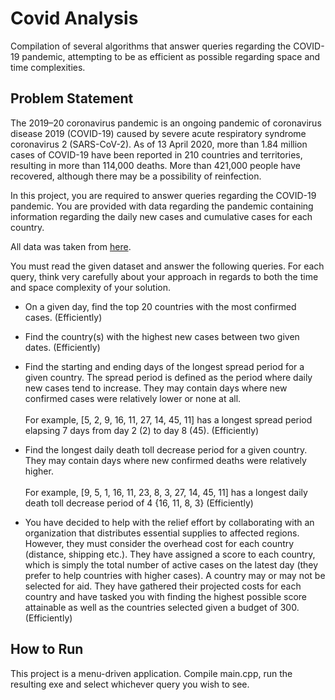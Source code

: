 # Covid Analysis
Compilation of several algorithms that answer queries regarding the COVID-19 pandemic, attempting to be as efficient as possible regarding space and time complexities.

## Problem Statement
The 2019–20 coronavirus pandemic is an ongoing pandemic of coronavirus disease 2019 (COVID-19) caused by severe acute respiratory syndrome coronavirus 2 (SARS-CoV-2). As of 13 April 2020, more than 1.84 million cases of COVID-19 have been reported in 210 countries and territories, resulting in more than 114,000 deaths. More than 421,000 people have recovered, although there may be a possibility of reinfection.

In this project, you are required to answer queries regarding the COVID-19 pandemic. You are provided with data regarding the pandemic containing information regarding the daily new cases and cumulative cases for each country.

All data was taken from [here](https://covid19.who.int/).

You must read the given dataset and answer the following queries. For each query, think very carefully about your approach in regards to both the time and space complexity of your solution.

- On a given day, find the top 20 countries with the most confirmed cases. (Efficiently)

- Find the country(s) with the highest new cases between two given dates. (Efficiently)

- Find the starting and ending days of the longest spread period for a given country. The spread period is defined as the period where daily new cases tend to increase. They may contain days where new confirmed cases were relatively lower or none at all.
<br><br>For example, [5, 2, 9, 16, 11, 27, 14, 45, 11] has a longest spread period elapsing 7 days from day 2 (2) to day 8 (45). (Efficiently)

- Find the longest daily death toll decrease period for a given country. They may contain days where new confirmed deaths were relatively higher.
<br><br>For example, [9, 5, 1, 16, 11, 23, 8, 3, 27, 14, 45, 11] has a longest daily death toll decrease period of 4 {16, 11, 8, 3} (Efficiently)

- You have decided to help with the relief effort by collaborating with an organization that distributes essential supplies to affected regions. However, they must consider the overhead cost for each country (distance, shipping etc.). They have assigned a score to each country, which is simply the total number of active cases on the latest day (they prefer to help countries with higher cases). A country may or may not be selected for aid. They have gathered their projected costs for each country and have tasked you with finding the highest possible score attainable as well as the countries selected given a budget of 300. (Efficiently)

## How to Run
This project is a menu-driven application. Compile main.cpp, run the resulting exe and select whichever query you wish to see.
